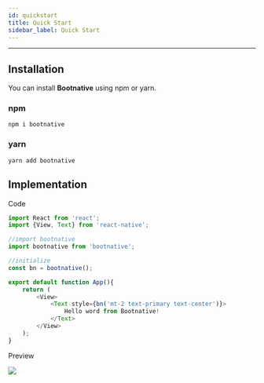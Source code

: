 ```yaml
---
id: quickstart
title: Quick Start
sidebar_label: Quick Start
---
```

<hr/>

## Installation

<p>
    You can install <b>Bootnative</b> using npm or yarn.
</p>

### npm
```
npm i bootnative
```

### yarn
```
yarn add bootnative
```

## Implementation

<p>Code</p>

``` javascript
import React from 'react';
import {View, Text} from 'react-native';

//import bootnative
import bootnative from 'bootnative';

//initialize
const bn = bootnative();

export default function App(){
    return (
        <View>
            <Text style={bn('mt-2 text-primary text-center')}>
                Hello word from Bootnative!
            </Text>
        </View>
    );
}
```
<p>Preview</p>
<img class="shadow" src="/img/screenshots/initialization.png"/>